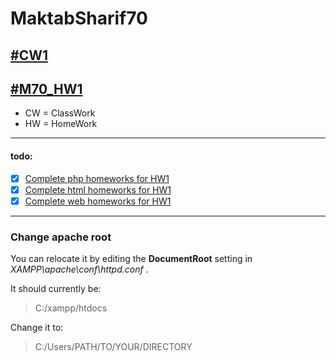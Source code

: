 # MaktabSharif70

## [#CW1](CW-01)

## [#M70_HW1](HW-01)

- CW = ClassWork
- HW = HomeWork

---

#### todo:

- [x] [Complete php homeworks for HW1](HW-01/php)
- [x] [Complete html homeworks for HW1](HW-01/html)
- [x] [Complete web homeworks for HW1](HW-01/web)

---

### Change apache root

You can relocate it by editing the **DocumentRoot** setting in _XAMPP\apache\conf\httpd.conf_ .

It should currently be:

> C:/xampp/htdocs

Change it to:

> C:/Users/PATH/TO/YOUR/DIRECTORY

